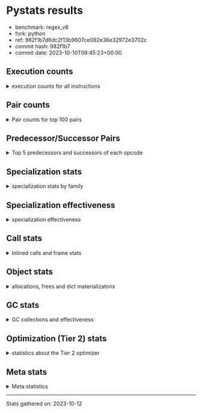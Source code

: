 
# Pystats results

- benchmark: regex_v8
- fork: python
- ref: 982f1b7d6dc2f13b9607ce092e36e32972e3702c
- commit hash: 982f1b7
- commit date: 2023-10-10T08:45:23+00:00

## Execution counts

<details>
<summary> execution counts for all instructions </summary>

|Name | Count | Self | Cumulative | Miss ratio | 
|---|---:|---:|---:|---:|
| LOAD_CONST | 16,874,400 | 19.9% | 19.9% |  |
| LOAD_GLOBAL_MODULE | 10,487,440 | 12.4% | 32.3% |  |
| BINARY_SUBSCR_LIST_INT | 7,494,720 | 8.8% | 41.1% |  |
| POP_TOP | 6,221,580 | 7.3% | 48.5% |  |
| CALL | 6,197,640 | 7.3% | 55.8% |  |
| LOAD_ATTR_METHOD_NO_DICT | 5,937,840 | 7.0% | 62.8% |  |
| LOAD_FAST | 3,938,640 | 4.6% | 67.4% |  |
| STORE_FAST | 3,692,940 | 4.4% | 71.8% |  |
| FOR_ITER_RANGE | 3,331,260 | 3.9% | 75.7% |  |
| JUMP_BACKWARD | 3,316,320 | 3.9% | 79.6% |  |
| LOAD_GLOBAL_BUILTIN | 1,602,300 | 1.9% | 81.5% |  |
| LOAD_FAST_LOAD_FAST | 1,587,360 | 1.9% | 83.4% |  |
| RESUME_CHECK | 1,501,080 | 1.8% | 85.2% |  |
| RETURN_VALUE | 1,498,200 | 1.8% | 86.9% |  |
| POP_JUMP_IF_FALSE | 1,495,680 | 1.8% | 88.7% |  |
| LOAD_ATTR_MODULE | 1,030,000 | 1.2% | 89.9% |  |
| CALL_PY_EXACT_ARGS | 847,680 | 1.0% | 90.9% |  |
| PUSH_NULL | 653,580 | 0.8% | 91.7% |  |
| NOP | 653,340 | 0.8% | 92.4% |  |
| TO_BOOL_BOOL | 653,280 | 0.8% | 93.2% |  |
| CALL_TYPE_1 | 653,280 | 0.8% | 94.0% |  |
| CALL_ISINSTANCE | 653,280 | 0.8% | 94.8% |  |
| BUILD_TUPLE | 653,280 | 0.8% | 95.5% |  |
| BINARY_SUBSCR_DICT | 653,280 | 0.8% | 96.3% |  |
| LOAD_ATTR_INSTANCE_VALUE | 287,280 | 0.3% | 96.6% |  |
| TO_BOOL | 280,860 | 0.3% | 97.0% |  |
| UNPACK_EX | 280,800 | 0.3% | 97.3% |  |
| TO_BOOL_LIST | 280,800 | 0.3% | 97.6% |  |
| STORE_FAST_STORE_FAST | 280,800 | 0.3% | 98.0% |  |
| IS_OP | 280,800 | 0.3% | 98.3% |  |
| IMPORT_NAME | 280,800 | 0.3% | 98.6% |  |
| CALL_KW | 280,800 | 0.3% | 99.0% |  |
| CALL_PY_WITH_DEFAULTS | 276,720 | 0.3% | 99.3% |  |
| EXTENDED_ARG | 126,240 | 0.1% | 99.4% |  |
| LOAD_ATTR | 95,880 | 0.1% | 99.5% |  |
| POP_JUMP_IF_NOT_NONE | 95,760 | 0.1% | 99.7% |  |
| POP_JUMP_IF_NONE | 95,760 | 0.1% | 99.8% |  |
| INTERPRETER_EXIT | 95,760 | 0.1% | 99.9% |  |
| CALL_METHOD_DESCRIPTOR_FAST_WITH_KEYWORDS | 61,680 | 0.1% | 100.0% |  |
| GET_ITER | 14,940 | 0.0% | 100.0% |  |
| CALL_BUILTIN_CLASS | 14,940 | 0.0% | 100.0% |  |
| RETURN_CONST | 2,880 | 0.0% | 100.0% |  |
| LOAD_DEREF | 180 | 0.0% | 100.0% |  |
| CALL_FUNCTION_EX | 120 | 0.0% | 100.0% |  |
| LOAD_GLOBAL | 100 | 0.0% | 100.0% |  |
| LIST_EXTEND | 60 | 0.0% | 100.0% |  |
| COPY_FREE_VARS | 60 | 0.0% | 100.0% |  |
| CALL_INTRINSIC_1 | 60 | 0.0% | 100.0% |  |
| BUILD_LIST | 60 | 0.0% | 100.0% |  |
| BINARY_OP_SUBTRACT_FLOAT | 60 | 0.0% | 100.0% |  |
| BINARY_OP | 20 | 0.0% | 100.0% |  |


</details>

## Pair counts

<details>
<summary> Pair counts for top 100 pairs </summary>

|Pair | Count | Self | Cumulative | 
|---|---:|---:|---:|
| LOAD_GLOBAL_MODULE LOAD_CONST | 7,494,720 | 8.8% | 8.8% |
| LOAD_CONST BINARY_SUBSCR_LIST_INT | 7,494,720 | 8.8% | 17.7% |
| BINARY_SUBSCR_LIST_INT LOAD_ATTR_METHOD_NO_DICT | 5,284,560 | 6.2% | 23.9% |
| CALL POP_TOP | 5,222,940 | 6.2% | 30.1% |
| LOAD_ATTR_METHOD_NO_DICT LOAD_CONST | 5,076,720 | 6.0% | 36.1% |
| LOAD_CONST CALL | 3,822,240 | 4.5% | 40.6% |
| STORE_FAST LOAD_GLOBAL_MODULE | 3,316,320 | 3.9% | 44.5% |
| FOR_ITER_RANGE STORE_FAST | 3,316,320 | 3.9% | 48.4% |
| POP_TOP JUMP_BACKWARD | 3,255,360 | 3.8% | 52.2% |
| JUMP_BACKWARD FOR_ITER_RANGE | 3,255,360 | 3.8% | 56.1% |
| POP_TOP LOAD_GLOBAL_MODULE | 2,905,200 | 3.4% | 59.5% |
| LOAD_CONST LOAD_CONST | 2,658,000 | 3.1% | 62.6% |
| LOAD_CONST LOAD_GLOBAL_MODULE | 1,877,280 | 2.2% | 64.9% |
| BINARY_SUBSCR_LIST_INT CALL | 1,681,440 | 2.0% | 66.8% |
| LOAD_GLOBAL_BUILTIN LOAD_FAST | 1,306,620 | 1.5% | 68.4% |
| LOAD_FAST LOAD_GLOBAL_MODULE | 934,080 | 1.1% | 69.5% |
| CALL_PY_EXACT_ARGS RESUME_CHECK | 847,680 | 1.0% | 70.5% |
| LOAD_GLOBAL_MODULE LOAD_ATTR_MODULE | 749,140 | 0.9% | 71.4% |
| POP_JUMP_IF_FALSE LOAD_FAST | 657,360 | 0.8% | 72.1% |
| RESUME_CHECK LOAD_GLOBAL_BUILTIN | 656,160 | 0.8% | 72.9% |
| LOAD_ATTR_MODULE PUSH_NULL | 653,440 | 0.8% | 73.7% |
| LOAD_FAST CALL | 653,300 | 0.8% | 74.5% |
| TO_BOOL_BOOL POP_JUMP_IF_FALSE | 653,280 | 0.8% | 75.2% |
| RETURN_VALUE POP_TOP | 653,280 | 0.8% | 76.0% |
| RETURN_VALUE LOAD_ATTR_METHOD_NO_DICT | 653,280 | 0.8% | 76.8% |
| PUSH_NULL LOAD_CONST | 653,280 | 0.8% | 77.5% |
| NOP LOAD_GLOBAL_MODULE | 653,280 | 0.8% | 78.3% |
| LOAD_GLOBAL_MODULE LOAD_GLOBAL_BUILTIN | 653,280 | 0.8% | 79.1% |
| LOAD_GLOBAL_MODULE LOAD_FAST_LOAD_FAST | 653,280 | 0.8% | 79.9% |
| LOAD_GLOBAL_MODULE CALL_ISINSTANCE | 653,280 | 0.8% | 80.6% |
| LOAD_FAST_LOAD_FAST CALL_PY_EXACT_ARGS | 653,280 | 0.8% | 81.4% |
| LOAD_FAST_LOAD_FAST BUILD_TUPLE | 653,280 | 0.8% | 82.2% |
| LOAD_FAST CALL_TYPE_1 | 653,280 | 0.8% | 82.9% |
| CALL_TYPE_1 LOAD_FAST_LOAD_FAST | 653,280 | 0.8% | 83.7% |
| CALL_ISINSTANCE TO_BOOL_BOOL | 653,280 | 0.8% | 84.5% |
| CALL RETURN_VALUE | 653,280 | 0.8% | 85.3% |
| BUILD_TUPLE BINARY_SUBSCR_DICT | 653,280 | 0.8% | 86.0% |
| BINARY_SUBSCR_DICT RETURN_VALUE | 653,280 | 0.8% | 86.8% |
| POP_JUMP_IF_FALSE NOP | 557,520 | 0.7% | 87.5% |
| RESUME_CHECK LOAD_FAST | 472,320 | 0.6% | 88.0% |
| RESUME_CHECK LOAD_GLOBAL_MODULE | 372,520 | 0.4% | 88.5% |
| LOAD_ATTR_METHOD_NO_DICT LOAD_FAST | 372,480 | 0.4% | 88.9% |
| LOAD_GLOBAL_BUILTIN LOAD_CONST | 295,680 | 0.3% | 89.2% |
| LOAD_FAST LOAD_ATTR_INSTANCE_VALUE | 287,280 | 0.3% | 89.6% |
| UNPACK_EX STORE_FAST_STORE_FAST | 280,800 | 0.3% | 89.9% |
| TO_BOOL_LIST POP_JUMP_IF_FALSE | 280,800 | 0.3% | 90.2% |
| TO_BOOL POP_JUMP_IF_FALSE | 280,800 | 0.3% | 90.6% |
| STORE_FAST_STORE_FAST LOAD_FAST | 280,800 | 0.3% | 90.9% |
| STORE_FAST LOAD_FAST | 280,800 | 0.3% | 91.2% |
| POP_JUMP_IF_FALSE LOAD_CONST | 280,800 | 0.3% | 91.6% |
| LOAD_GLOBAL_MODULE IS_OP | 280,800 | 0.3% | 91.9% |
| LOAD_FAST_LOAD_FAST LOAD_FAST | 280,800 | 0.3% | 92.2% |
| LOAD_FAST UNPACK_EX | 280,800 | 0.3% | 92.6% |
| LOAD_FAST TO_BOOL_LIST | 280,800 | 0.3% | 92.9% |
| LOAD_FAST TO_BOOL | 280,800 | 0.3% | 93.2% |
| LOAD_FAST LOAD_ATTR_MODULE | 280,800 | 0.3% | 93.6% |
| LOAD_CONST LOAD_GLOBAL_BUILTIN | 280,800 | 0.3% | 93.9% |
| LOAD_CONST IMPORT_NAME | 280,800 | 0.3% | 94.2% |
| LOAD_CONST CALL_KW | 280,800 | 0.3% | 94.5% |
| LOAD_ATTR_MODULE LOAD_CONST | 280,800 | 0.3% | 94.9% |
| LOAD_ATTR_METHOD_NO_DICT LOAD_FAST_LOAD_FAST | 280,800 | 0.3% | 95.2% |
| IS_OP POP_JUMP_IF_FALSE | 280,800 | 0.3% | 95.5% |
| IMPORT_NAME STORE_FAST | 280,800 | 0.3% | 95.9% |
| CALL_KW POP_TOP | 280,800 | 0.3% | 96.2% |
| CALL RESUME_CHECK | 280,800 | 0.3% | 96.5% |
| CALL_PY_WITH_DEFAULTS RESUME_CHECK | 276,720 | 0.3% | 96.9% |
| BINARY_SUBSCR_LIST_INT LOAD_GLOBAL_MODULE | 220,800 | 0.3% | 97.1% |
| LOAD_ATTR_METHOD_NO_DICT LOAD_GLOBAL_MODULE | 207,840 | 0.2% | 97.4% |
| LOAD_CONST CALL_PY_WITH_DEFAULTS | 138,720 | 0.2% | 97.5% |
| BINARY_SUBSCR_LIST_INT CALL_PY_WITH_DEFAULTS | 138,000 | 0.2% | 97.7% |
| BINARY_SUBSCR_LIST_INT LOAD_CONST | 134,400 | 0.2% | 97.9% |
| RETURN_VALUE RETURN_VALUE | 95,820 | 0.1% | 98.0% |
| STORE_FAST NOP | 95,760 | 0.1% | 98.1% |
| RETURN_VALUE INTERPRETER_EXIT | 95,760 | 0.1% | 98.2% |
| POP_JUMP_IF_NOT_NONE LOAD_FAST | 95,760 | 0.1% | 98.3% |
| POP_JUMP_IF_NONE LOAD_FAST | 95,760 | 0.1% | 98.4% |
| LOAD_FAST POP_JUMP_IF_NOT_NONE | 95,760 | 0.1% | 98.5% |
| LOAD_FAST LOAD_ATTR | 95,760 | 0.1% | 98.6% |
| LOAD_FAST CALL_PY_EXACT_ARGS | 95,760 | 0.1% | 98.8% |
| LOAD_ATTR_MODULE CALL_PY_EXACT_ARGS | 95,760 | 0.1% | 98.9% |
| LOAD_ATTR_INSTANCE_VALUE RETURN_VALUE | 95,760 | 0.1% | 99.0% |
| LOAD_ATTR_INSTANCE_VALUE POP_JUMP_IF_NONE | 95,760 | 0.1% | 99.1% |
| LOAD_ATTR_INSTANCE_VALUE LOAD_FAST | 95,760 | 0.1% | 99.2% |
| LOAD_ATTR STORE_FAST | 95,760 | 0.1% | 99.3% |
| CACHE RESUME_CHECK | 95,760 | 0.1% | 99.4% |
| EXTENDED_ARG FOR_ITER_RANGE | 65,280 | 0.1% | 99.5% |
| CALL_METHOD_DESCRIPTOR_FAST_WITH_KEYWORDS POP_TOP | 61,680 | 0.1% | 99.6% |
| POP_TOP EXTENDED_ARG | 60,960 | 0.1% | 99.7% |
| JUMP_BACKWARD EXTENDED_ARG | 60,960 | 0.1% | 99.7% |
| EXTENDED_ARG JUMP_BACKWARD | 60,960 | 0.1% | 99.8% |
| CALL CALL | 40,480 | 0.0% | 99.8% |
| BINARY_SUBSCR_LIST_INT CALL_METHOD_DESCRIPTOR_FAST_WITH_KEYWORDS | 35,520 | 0.0% | 99.9% |
| LOAD_CONST CALL_METHOD_DESCRIPTOR_FAST_WITH_KEYWORDS | 26,160 | 0.0% | 99.9% |
| CALL_BUILTIN_CLASS GET_ITER | 14,940 | 0.0% | 99.9% |
| LOAD_CONST CALL_BUILTIN_CLASS | 14,880 | 0.0% | 100.0% |
| FOR_ITER_RANGE LOAD_GLOBAL_BUILTIN | 12,000 | 0.0% | 100.0% |
| GET_ITER FOR_ITER_RANGE | 10,620 | 0.0% | 100.0% |
| GET_ITER EXTENDED_ARG | 4,320 | 0.0% | 100.0% |
| RETURN_CONST POP_TOP | 2,880 | 0.0% | 100.0% |
| LOAD_GLOBAL_MODULE CALL_PY_EXACT_ARGS | 2,880 | 0.0% | 100.0% |


</details>

## Predecessor/Successor Pairs

<details>
<summary> Top 5 predecessors and successors of each opcode </summary>

### CACHE

<details>
<summary> Successors and predecessors for CACHE </summary>

|Predecessors | Count | Percentage | 
|---|---:|---:|

|Successors | Count | Percentage | 
|---|---:|---:|
| RESUME_CHECK | 95,760 | 100.0% |


</details>

### GET_ITER

<details>
<summary> Successors and predecessors for GET_ITER </summary>

|Predecessors | Count | Percentage | 
|---|---:|---:|
| CALL_BUILTIN_CLASS | 14,940 | 100.0% |

|Successors | Count | Percentage | 
|---|---:|---:|
| FOR_ITER_RANGE | 10,620 | 71.1% |
| EXTENDED_ARG | 4,320 | 28.9% |


</details>

### INTERPRETER_EXIT

<details>
<summary> Successors and predecessors for INTERPRETER_EXIT </summary>

|Predecessors | Count | Percentage | 
|---|---:|---:|
| RETURN_VALUE | 95,760 | 100.0% |

|Successors | Count | Percentage | 
|---|---:|---:|


</details>

### NOP

<details>
<summary> Successors and predecessors for NOP </summary>

|Predecessors | Count | Percentage | 
|---|---:|---:|
| POP_JUMP_IF_FALSE | 557,520 | 85.3% |
| STORE_FAST | 95,760 | 14.7% |
| POP_TOP | 60 | 0.0% |

|Successors | Count | Percentage | 
|---|---:|---:|
| LOAD_GLOBAL_MODULE | 653,280 | 100.0% |
| LOAD_DEREF | 60 | 0.0% |


</details>

### POP_TOP

<details>
<summary> Successors and predecessors for POP_TOP </summary>

|Predecessors | Count | Percentage | 
|---|---:|---:|
| CALL | 5,222,940 | 83.9% |
| RETURN_VALUE | 653,280 | 10.5% |
| CALL_KW | 280,800 | 4.5% |
| CALL_METHOD_DESCRIPTOR_FAST_WITH_KEYWORDS | 61,680 | 1.0% |
| RETURN_CONST | 2,880 | 0.0% |

|Successors | Count | Percentage | 
|---|---:|---:|
| JUMP_BACKWARD | 3,255,360 | 52.3% |
| LOAD_GLOBAL_MODULE | 2,905,200 | 46.7% |
| EXTENDED_ARG | 60,960 | 1.0% |
| NOP | 60 | 0.0% |


</details>

### PUSH_NULL

<details>
<summary> Successors and predecessors for PUSH_NULL </summary>

|Predecessors | Count | Percentage | 
|---|---:|---:|
| LOAD_ATTR_MODULE | 653,440 | 100.0% |
| LOAD_DEREF | 120 | 0.0% |
| LOAD_ATTR | 20 | 0.0% |

|Successors | Count | Percentage | 
|---|---:|---:|
| LOAD_CONST | 653,280 | 100.0% |
| CALL | 180 | 0.0% |
| LOAD_FAST | 120 | 0.0% |


</details>

### RETURN_VALUE

<details>
<summary> Successors and predecessors for RETURN_VALUE </summary>

|Predecessors | Count | Percentage | 
|---|---:|---:|
| CALL | 653,280 | 43.6% |
| BINARY_SUBSCR_DICT | 653,280 | 43.6% |
| RETURN_VALUE | 95,820 | 6.4% |
| LOAD_ATTR_INSTANCE_VALUE | 95,760 | 6.4% |
| BINARY_OP_SUBTRACT_FLOAT | 60 | 0.0% |

|Successors | Count | Percentage | 
|---|---:|---:|
| POP_TOP | 653,280 | 43.6% |
| LOAD_ATTR_METHOD_NO_DICT | 653,280 | 43.6% |
| RETURN_VALUE | 95,820 | 6.4% |
| INTERPRETER_EXIT | 95,760 | 6.4% |
| LOAD_GLOBAL | 40 | 0.0% |


</details>

### TO_BOOL

<details>
<summary> Successors and predecessors for TO_BOOL </summary>

|Predecessors | Count | Percentage | 
|---|---:|---:|
| LOAD_FAST | 280,800 | 100.0% |
| TO_BOOL | 60 | 0.0% |

|Successors | Count | Percentage | 
|---|---:|---:|
| POP_JUMP_IF_FALSE | 280,800 | 100.0% |
| TO_BOOL | 60 | 0.0% |


</details>

### BINARY_OP

<details>
<summary> Successors and predecessors for BINARY_OP </summary>

|Predecessors | Count | Percentage | 
|---|---:|---:|
| LOAD_FAST | 20 | 100.0% |

|Successors | Count | Percentage | 
|---|---:|---:|
| BINARY_OP_SUBTRACT_FLOAT | 20 | 100.0% |


</details>

### BUILD_LIST

<details>
<summary> Successors and predecessors for BUILD_LIST </summary>

|Predecessors | Count | Percentage | 
|---|---:|---:|
| LOAD_FAST | 60 | 100.0% |

|Successors | Count | Percentage | 
|---|---:|---:|
| LOAD_DEREF | 60 | 100.0% |


</details>

### BUILD_TUPLE

<details>
<summary> Successors and predecessors for BUILD_TUPLE </summary>

|Predecessors | Count | Percentage | 
|---|---:|---:|
| LOAD_FAST_LOAD_FAST | 653,280 | 100.0% |

|Successors | Count | Percentage | 
|---|---:|---:|
| BINARY_SUBSCR_DICT | 653,280 | 100.0% |


</details>

### CALL

<details>
<summary> Successors and predecessors for CALL </summary>

|Predecessors | Count | Percentage | 
|---|---:|---:|
| LOAD_CONST | 3,822,240 | 61.7% |
| BINARY_SUBSCR_LIST_INT | 1,681,440 | 27.1% |
| LOAD_FAST | 653,300 | 10.5% |
| CALL | 40,480 | 0.7% |
| PUSH_NULL | 180 | 0.0% |

|Successors | Count | Percentage | 
|---|---:|---:|
| POP_TOP | 5,222,940 | 84.3% |
| RETURN_VALUE | 653,280 | 10.5% |
| RESUME_CHECK | 280,800 | 4.5% |
| CALL | 40,480 | 0.7% |
| STORE_FAST | 60 | 0.0% |


</details>

### CALL_FUNCTION_EX

<details>
<summary> Successors and predecessors for CALL_FUNCTION_EX </summary>

|Predecessors | Count | Percentage | 
|---|---:|---:|
| LOAD_FAST | 60 | 50.0% |
| CALL_INTRINSIC_1 | 60 | 50.0% |

|Successors | Count | Percentage | 
|---|---:|---:|
| RESUME_CHECK | 60 | 50.0% |
| COPY_FREE_VARS | 60 | 50.0% |


</details>

### CALL_INTRINSIC_1

<details>
<summary> Successors and predecessors for CALL_INTRINSIC_1 </summary>

|Predecessors | Count | Percentage | 
|---|---:|---:|
| LIST_EXTEND | 60 | 100.0% |

|Successors | Count | Percentage | 
|---|---:|---:|
| CALL_FUNCTION_EX | 60 | 100.0% |


</details>

### CALL_KW

<details>
<summary> Successors and predecessors for CALL_KW </summary>

|Predecessors | Count | Percentage | 
|---|---:|---:|
| LOAD_CONST | 280,800 | 100.0% |

|Successors | Count | Percentage | 
|---|---:|---:|
| POP_TOP | 280,800 | 100.0% |


</details>

### COPY_FREE_VARS

<details>
<summary> Successors and predecessors for COPY_FREE_VARS </summary>

|Predecessors | Count | Percentage | 
|---|---:|---:|
| CALL_FUNCTION_EX | 60 | 100.0% |

|Successors | Count | Percentage | 
|---|---:|---:|
| RESUME_CHECK | 60 | 100.0% |


</details>

### EXTENDED_ARG

<details>
<summary> Successors and predecessors for EXTENDED_ARG </summary>

|Predecessors | Count | Percentage | 
|---|---:|---:|
| POP_TOP | 60,960 | 48.3% |
| JUMP_BACKWARD | 60,960 | 48.3% |
| GET_ITER | 4,320 | 3.4% |

|Successors | Count | Percentage | 
|---|---:|---:|
| FOR_ITER_RANGE | 65,280 | 51.7% |
| JUMP_BACKWARD | 60,960 | 48.3% |


</details>

### IMPORT_NAME

<details>
<summary> Successors and predecessors for IMPORT_NAME </summary>

|Predecessors | Count | Percentage | 
|---|---:|---:|
| LOAD_CONST | 280,800 | 100.0% |

|Successors | Count | Percentage | 
|---|---:|---:|
| STORE_FAST | 280,800 | 100.0% |


</details>

### IS_OP

<details>
<summary> Successors and predecessors for IS_OP </summary>

|Predecessors | Count | Percentage | 
|---|---:|---:|
| LOAD_GLOBAL_MODULE | 280,800 | 100.0% |

|Successors | Count | Percentage | 
|---|---:|---:|
| POP_JUMP_IF_FALSE | 280,800 | 100.0% |


</details>

### JUMP_BACKWARD

<details>
<summary> Successors and predecessors for JUMP_BACKWARD </summary>

|Predecessors | Count | Percentage | 
|---|---:|---:|
| POP_TOP | 3,255,360 | 98.2% |
| EXTENDED_ARG | 60,960 | 1.8% |

|Successors | Count | Percentage | 
|---|---:|---:|
| FOR_ITER_RANGE | 3,255,360 | 98.2% |
| EXTENDED_ARG | 60,960 | 1.8% |


</details>

### LIST_EXTEND

<details>
<summary> Successors and predecessors for LIST_EXTEND </summary>

|Predecessors | Count | Percentage | 
|---|---:|---:|
| LOAD_DEREF | 60 | 100.0% |

|Successors | Count | Percentage | 
|---|---:|---:|
| CALL_INTRINSIC_1 | 60 | 100.0% |


</details>

### LOAD_ATTR

<details>
<summary> Successors and predecessors for LOAD_ATTR </summary>

|Predecessors | Count | Percentage | 
|---|---:|---:|
| LOAD_FAST | 95,760 | 99.9% |
| LOAD_GLOBAL_MODULE | 60 | 0.1% |
| LOAD_ATTR | 40 | 0.0% |
| LOAD_GLOBAL | 20 | 0.0% |

|Successors | Count | Percentage | 
|---|---:|---:|
| STORE_FAST | 95,760 | 99.9% |
| LOAD_ATTR_MODULE | 60 | 0.1% |
| LOAD_ATTR | 40 | 0.0% |
| PUSH_NULL | 20 | 0.0% |


</details>

### LOAD_CONST

<details>
<summary> Successors and predecessors for LOAD_CONST </summary>

|Predecessors | Count | Percentage | 
|---|---:|---:|
| LOAD_GLOBAL_MODULE | 7,494,720 | 44.4% |
| LOAD_ATTR_METHOD_NO_DICT | 5,076,720 | 30.1% |
| LOAD_CONST | 2,658,000 | 15.8% |
| PUSH_NULL | 653,280 | 3.9% |
| LOAD_GLOBAL_BUILTIN | 295,680 | 1.8% |

|Successors | Count | Percentage | 
|---|---:|---:|
| BINARY_SUBSCR_LIST_INT | 7,494,720 | 44.4% |
| CALL | 3,822,240 | 22.7% |
| LOAD_CONST | 2,658,000 | 15.8% |
| LOAD_GLOBAL_MODULE | 1,877,280 | 11.1% |
| LOAD_GLOBAL_BUILTIN | 280,800 | 1.7% |


</details>

### LOAD_DEREF

<details>
<summary> Successors and predecessors for LOAD_DEREF </summary>

|Predecessors | Count | Percentage | 
|---|---:|---:|
| RESUME_CHECK | 60 | 33.3% |
| NOP | 60 | 33.3% |
| BUILD_LIST | 60 | 33.3% |

|Successors | Count | Percentage | 
|---|---:|---:|
| PUSH_NULL | 120 | 66.7% |
| LIST_EXTEND | 60 | 33.3% |


</details>

### LOAD_FAST

<details>
<summary> Successors and predecessors for LOAD_FAST </summary>

|Predecessors | Count | Percentage | 
|---|---:|---:|
| LOAD_GLOBAL_BUILTIN | 1,306,620 | 33.2% |
| POP_JUMP_IF_FALSE | 657,360 | 16.7% |
| RESUME_CHECK | 472,320 | 12.0% |
| LOAD_ATTR_METHOD_NO_DICT | 372,480 | 9.5% |
| STORE_FAST_STORE_FAST | 280,800 | 7.1% |

|Successors | Count | Percentage | 
|---|---:|---:|
| LOAD_GLOBAL_MODULE | 934,080 | 23.7% |
| CALL | 653,300 | 16.6% |
| CALL_TYPE_1 | 653,280 | 16.6% |
| LOAD_ATTR_INSTANCE_VALUE | 287,280 | 7.3% |
| UNPACK_EX | 280,800 | 7.1% |


</details>

### LOAD_FAST_LOAD_FAST

<details>
<summary> Successors and predecessors for LOAD_FAST_LOAD_FAST </summary>

|Predecessors | Count | Percentage | 
|---|---:|---:|
| LOAD_GLOBAL_MODULE | 653,280 | 41.2% |
| CALL_TYPE_1 | 653,280 | 41.2% |
| LOAD_ATTR_METHOD_NO_DICT | 280,800 | 17.7% |

|Successors | Count | Percentage | 
|---|---:|---:|
| CALL_PY_EXACT_ARGS | 653,280 | 41.2% |
| BUILD_TUPLE | 653,280 | 41.2% |
| LOAD_FAST | 280,800 | 17.7% |


</details>

### LOAD_GLOBAL

<details>
<summary> Successors and predecessors for LOAD_GLOBAL </summary>

|Predecessors | Count | Percentage | 
|---|---:|---:|
| RETURN_VALUE | 40 | 40.0% |
| STORE_FAST | 20 | 20.0% |
| RESUME_CHECK | 20 | 20.0% |
| FOR_ITER_RANGE | 20 | 20.0% |

|Successors | Count | Percentage | 
|---|---:|---:|
| LOAD_GLOBAL_MODULE | 60 | 60.0% |
| LOAD_GLOBAL_BUILTIN | 20 | 20.0% |
| LOAD_ATTR | 20 | 20.0% |


</details>

### POP_JUMP_IF_FALSE

<details>
<summary> Successors and predecessors for POP_JUMP_IF_FALSE </summary>

|Predecessors | Count | Percentage | 
|---|---:|---:|
| TO_BOOL_BOOL | 653,280 | 43.7% |
| TO_BOOL_LIST | 280,800 | 18.8% |
| TO_BOOL | 280,800 | 18.8% |
| IS_OP | 280,800 | 18.8% |

|Successors | Count | Percentage | 
|---|---:|---:|
| LOAD_FAST | 657,360 | 44.0% |
| NOP | 557,520 | 37.3% |
| LOAD_CONST | 280,800 | 18.8% |


</details>

### POP_JUMP_IF_NONE

<details>
<summary> Successors and predecessors for POP_JUMP_IF_NONE </summary>

|Predecessors | Count | Percentage | 
|---|---:|---:|
| LOAD_ATTR_INSTANCE_VALUE | 95,760 | 100.0% |

|Successors | Count | Percentage | 
|---|---:|---:|
| LOAD_FAST | 95,760 | 100.0% |


</details>

### POP_JUMP_IF_NOT_NONE

<details>
<summary> Successors and predecessors for POP_JUMP_IF_NOT_NONE </summary>

|Predecessors | Count | Percentage | 
|---|---:|---:|
| LOAD_FAST | 95,760 | 100.0% |

|Successors | Count | Percentage | 
|---|---:|---:|
| LOAD_FAST | 95,760 | 100.0% |


</details>

### RETURN_CONST

<details>
<summary> Successors and predecessors for RETURN_CONST </summary>

|Predecessors | Count | Percentage | 
|---|---:|---:|
| FOR_ITER_RANGE | 2,880 | 100.0% |

|Successors | Count | Percentage | 
|---|---:|---:|
| POP_TOP | 2,880 | 100.0% |


</details>

### STORE_FAST

<details>
<summary> Successors and predecessors for STORE_FAST </summary>

|Predecessors | Count | Percentage | 
|---|---:|---:|
| FOR_ITER_RANGE | 3,316,320 | 89.8% |
| IMPORT_NAME | 280,800 | 7.6% |
| LOAD_ATTR | 95,760 | 2.6% |
| CALL | 60 | 0.0% |

|Successors | Count | Percentage | 
|---|---:|---:|
| LOAD_GLOBAL_MODULE | 3,316,320 | 89.8% |
| LOAD_FAST | 280,800 | 7.6% |
| NOP | 95,760 | 2.6% |
| LOAD_GLOBAL_BUILTIN | 40 | 0.0% |
| LOAD_GLOBAL | 20 | 0.0% |


</details>

### STORE_FAST_STORE_FAST

<details>
<summary> Successors and predecessors for STORE_FAST_STORE_FAST </summary>

|Predecessors | Count | Percentage | 
|---|---:|---:|
| UNPACK_EX | 280,800 | 100.0% |

|Successors | Count | Percentage | 
|---|---:|---:|
| LOAD_FAST | 280,800 | 100.0% |


</details>

### UNPACK_EX

<details>
<summary> Successors and predecessors for UNPACK_EX </summary>

|Predecessors | Count | Percentage | 
|---|---:|---:|
| LOAD_FAST | 280,800 | 100.0% |

|Successors | Count | Percentage | 
|---|---:|---:|
| STORE_FAST_STORE_FAST | 280,800 | 100.0% |


</details>

### BINARY_OP_SUBTRACT_FLOAT

<details>
<summary> Successors and predecessors for BINARY_OP_SUBTRACT_FLOAT </summary>

|Predecessors | Count | Percentage | 
|---|---:|---:|
| LOAD_FAST | 40 | 66.7% |
| BINARY_OP | 20 | 33.3% |

|Successors | Count | Percentage | 
|---|---:|---:|
| RETURN_VALUE | 60 | 100.0% |


</details>

### BINARY_SUBSCR_DICT

<details>
<summary> Successors and predecessors for BINARY_SUBSCR_DICT </summary>

|Predecessors | Count | Percentage | 
|---|---:|---:|
| BUILD_TUPLE | 653,280 | 100.0% |

|Successors | Count | Percentage | 
|---|---:|---:|
| RETURN_VALUE | 653,280 | 100.0% |


</details>

### BINARY_SUBSCR_LIST_INT

<details>
<summary> Successors and predecessors for BINARY_SUBSCR_LIST_INT </summary>

|Predecessors | Count | Percentage | 
|---|---:|---:|
| LOAD_CONST | 7,494,720 | 100.0% |

|Successors | Count | Percentage | 
|---|---:|---:|
| LOAD_ATTR_METHOD_NO_DICT | 5,284,560 | 70.5% |
| CALL | 1,681,440 | 22.4% |
| LOAD_GLOBAL_MODULE | 220,800 | 2.9% |
| CALL_PY_WITH_DEFAULTS | 138,000 | 1.8% |
| LOAD_CONST | 134,400 | 1.8% |


</details>

### CALL_BUILTIN_CLASS

<details>
<summary> Successors and predecessors for CALL_BUILTIN_CLASS </summary>

|Predecessors | Count | Percentage | 
|---|---:|---:|
| LOAD_CONST | 14,880 | 99.6% |
| LOAD_FAST | 40 | 0.3% |
| CALL | 20 | 0.1% |

|Successors | Count | Percentage | 
|---|---:|---:|
| GET_ITER | 14,940 | 100.0% |


</details>

### CALL_ISINSTANCE

<details>
<summary> Successors and predecessors for CALL_ISINSTANCE </summary>

|Predecessors | Count | Percentage | 
|---|---:|---:|
| LOAD_GLOBAL_MODULE | 653,280 | 100.0% |

|Successors | Count | Percentage | 
|---|---:|---:|
| TO_BOOL_BOOL | 653,280 | 100.0% |


</details>

### CALL_METHOD_DESCRIPTOR_FAST_WITH_KEYWORDS

<details>
<summary> Successors and predecessors for CALL_METHOD_DESCRIPTOR_FAST_WITH_KEYWORDS </summary>

|Predecessors | Count | Percentage | 
|---|---:|---:|
| BINARY_SUBSCR_LIST_INT | 35,520 | 57.6% |
| LOAD_CONST | 26,160 | 42.4% |

|Successors | Count | Percentage | 
|---|---:|---:|
| POP_TOP | 61,680 | 100.0% |


</details>

### CALL_PY_EXACT_ARGS

<details>
<summary> Successors and predecessors for CALL_PY_EXACT_ARGS </summary>

|Predecessors | Count | Percentage | 
|---|---:|---:|
| LOAD_FAST_LOAD_FAST | 653,280 | 77.1% |
| LOAD_FAST | 95,760 | 11.3% |
| LOAD_ATTR_MODULE | 95,760 | 11.3% |
| LOAD_GLOBAL_MODULE | 2,880 | 0.3% |

|Successors | Count | Percentage | 
|---|---:|---:|
| RESUME_CHECK | 847,680 | 100.0% |


</details>

### CALL_PY_WITH_DEFAULTS

<details>
<summary> Successors and predecessors for CALL_PY_WITH_DEFAULTS </summary>

|Predecessors | Count | Percentage | 
|---|---:|---:|
| LOAD_CONST | 138,720 | 50.1% |
| BINARY_SUBSCR_LIST_INT | 138,000 | 49.9% |

|Successors | Count | Percentage | 
|---|---:|---:|
| RESUME_CHECK | 276,720 | 100.0% |


</details>

### CALL_TYPE_1

<details>
<summary> Successors and predecessors for CALL_TYPE_1 </summary>

|Predecessors | Count | Percentage | 
|---|---:|---:|
| LOAD_FAST | 653,280 | 100.0% |

|Successors | Count | Percentage | 
|---|---:|---:|
| LOAD_FAST_LOAD_FAST | 653,280 | 100.0% |


</details>

### FOR_ITER_RANGE

<details>
<summary> Successors and predecessors for FOR_ITER_RANGE </summary>

|Predecessors | Count | Percentage | 
|---|---:|---:|
| JUMP_BACKWARD | 3,255,360 | 97.7% |
| EXTENDED_ARG | 65,280 | 2.0% |
| GET_ITER | 10,620 | 0.3% |

|Successors | Count | Percentage | 
|---|---:|---:|
| STORE_FAST | 3,316,320 | 99.6% |
| LOAD_GLOBAL_BUILTIN | 12,000 | 0.4% |
| RETURN_CONST | 2,880 | 0.1% |
| LOAD_GLOBAL_MODULE | 40 | 0.0% |
| LOAD_GLOBAL | 20 | 0.0% |


</details>

### LOAD_ATTR_INSTANCE_VALUE

<details>
<summary> Successors and predecessors for LOAD_ATTR_INSTANCE_VALUE </summary>

|Predecessors | Count | Percentage | 
|---|---:|---:|
| LOAD_FAST | 287,280 | 100.0% |

|Successors | Count | Percentage | 
|---|---:|---:|
| RETURN_VALUE | 95,760 | 33.3% |
| POP_JUMP_IF_NONE | 95,760 | 33.3% |
| LOAD_FAST | 95,760 | 33.3% |


</details>

### LOAD_ATTR_METHOD_NO_DICT

<details>
<summary> Successors and predecessors for LOAD_ATTR_METHOD_NO_DICT </summary>

|Predecessors | Count | Percentage | 
|---|---:|---:|
| BINARY_SUBSCR_LIST_INT | 5,284,560 | 89.0% |
| RETURN_VALUE | 653,280 | 11.0% |

|Successors | Count | Percentage | 
|---|---:|---:|
| LOAD_CONST | 5,076,720 | 85.5% |
| LOAD_FAST | 372,480 | 6.3% |
| LOAD_FAST_LOAD_FAST | 280,800 | 4.7% |
| LOAD_GLOBAL_MODULE | 207,840 | 3.5% |


</details>

### LOAD_ATTR_MODULE

<details>
<summary> Successors and predecessors for LOAD_ATTR_MODULE </summary>

|Predecessors | Count | Percentage | 
|---|---:|---:|
| LOAD_GLOBAL_MODULE | 749,140 | 72.7% |
| LOAD_FAST | 280,800 | 27.3% |
| LOAD_ATTR | 60 | 0.0% |

|Successors | Count | Percentage | 
|---|---:|---:|
| PUSH_NULL | 653,440 | 63.4% |
| LOAD_CONST | 280,800 | 27.3% |
| CALL_PY_EXACT_ARGS | 95,760 | 9.3% |


</details>

### LOAD_GLOBAL_BUILTIN

<details>
<summary> Successors and predecessors for LOAD_GLOBAL_BUILTIN </summary>

|Predecessors | Count | Percentage | 
|---|---:|---:|
| RESUME_CHECK | 656,160 | 41.0% |
| LOAD_GLOBAL_MODULE | 653,280 | 40.8% |
| LOAD_CONST | 280,800 | 17.5% |
| FOR_ITER_RANGE | 12,000 | 0.7% |
| STORE_FAST | 40 | 0.0% |

|Successors | Count | Percentage | 
|---|---:|---:|
| LOAD_FAST | 1,306,620 | 81.5% |
| LOAD_CONST | 295,680 | 18.5% |


</details>

### LOAD_GLOBAL_MODULE

<details>
<summary> Successors and predecessors for LOAD_GLOBAL_MODULE </summary>

|Predecessors | Count | Percentage | 
|---|---:|---:|
| STORE_FAST | 3,316,320 | 31.6% |
| POP_TOP | 2,905,200 | 27.7% |
| LOAD_CONST | 1,877,280 | 17.9% |
| LOAD_FAST | 934,080 | 8.9% |
| NOP | 653,280 | 6.2% |

|Successors | Count | Percentage | 
|---|---:|---:|
| LOAD_CONST | 7,494,720 | 71.5% |
| LOAD_ATTR_MODULE | 749,140 | 7.1% |
| LOAD_GLOBAL_BUILTIN | 653,280 | 6.2% |
| LOAD_FAST_LOAD_FAST | 653,280 | 6.2% |
| CALL_ISINSTANCE | 653,280 | 6.2% |


</details>

### RESUME_CHECK

<details>
<summary> Successors and predecessors for RESUME_CHECK </summary>

|Predecessors | Count | Percentage | 
|---|---:|---:|
| CALL_PY_EXACT_ARGS | 847,680 | 56.5% |
| CALL | 280,800 | 18.7% |
| CALL_PY_WITH_DEFAULTS | 276,720 | 18.4% |
| CACHE | 95,760 | 6.4% |
| COPY_FREE_VARS | 60 | 0.0% |

|Successors | Count | Percentage | 
|---|---:|---:|
| LOAD_GLOBAL_BUILTIN | 656,160 | 43.7% |
| LOAD_FAST | 472,320 | 31.5% |
| LOAD_GLOBAL_MODULE | 372,520 | 24.8% |
| LOAD_DEREF | 60 | 0.0% |
| LOAD_GLOBAL | 20 | 0.0% |


</details>

### TO_BOOL_BOOL

<details>
<summary> Successors and predecessors for TO_BOOL_BOOL </summary>

|Predecessors | Count | Percentage | 
|---|---:|---:|
| CALL_ISINSTANCE | 653,280 | 100.0% |

|Successors | Count | Percentage | 
|---|---:|---:|
| POP_JUMP_IF_FALSE | 653,280 | 100.0% |


</details>

### TO_BOOL_LIST

<details>
<summary> Successors and predecessors for TO_BOOL_LIST </summary>

|Predecessors | Count | Percentage | 
|---|---:|---:|
| LOAD_FAST | 280,800 | 100.0% |

|Successors | Count | Percentage | 
|---|---:|---:|
| POP_JUMP_IF_FALSE | 280,800 | 100.0% |


</details>


</details>

## Specialization stats

<details>
<summary> specialization stats by family </summary>

### BINARY_SUBSCR

<details>
<summary> specialization stats for BINARY_SUBSCR family </summary>

|Kind | Count | Ratio | 
|---|---|---|
|          hit |      8148000 | 100.0% |


</details>

### TO_BOOL

<details>
<summary> specialization stats for TO_BOOL family </summary>

|Kind | Count | Ratio | 
|---|---|---|
| specialization.deferred |       280800 | 23.1% |
|          hit |       934080 | 76.9% |

#### Specialization attempts

| | Count | Ratio | 
|---|---:|---:|
| Success | 0 | 0.0% |
| Failure | 60 | 100.0% |

|Failure kind | Count | Ratio | 
|---|---:|---:|
| tuple | 60 | 100.0% |


</details>

### BINARY_OP

<details>
<summary> specialization stats for BINARY_OP family </summary>

|Kind | Count | Ratio | 
|---|---|---|
|          hit |           60 | 75.0% |

#### Specialization attempts

| | Count | Ratio | 
|---|---:|---:|
| Success | 20 | 100.0% |
| Failure | 0 | 0.0% |

|Failure kind | Count | Ratio | 
|---|---:|---:|


</details>

### CALL

<details>
<summary> specialization stats for CALL family </summary>

|Kind | Count | Ratio | 
|---|---|---|
| specialization.deferred |      6157140 | 70.7% |
|          hit |      2507580 | 28.8% |

#### Specialization attempts

| | Count | Ratio | 
|---|---:|---:|
| Success | 20 | 0.0% |
| Failure | 40,480 | 100.0% |

|Failure kind | Count | Ratio | 
|---|---:|---:|
| meth descr method fastcall keywords | 38,280 | 94.6% |
| code complex parameters | 2,140 | 5.3% |
| cfunc noargs | 60 | 0.1% |


</details>

### FOR_ITER

<details>
<summary> specialization stats for FOR_ITER family </summary>

|Kind | Count | Ratio | 
|---|---|---|
|          hit |      3331260 | 100.0% |


</details>

### JUMP_BACKWARD

<details>
<summary> specialization stats for JUMP_BACKWARD family </summary>

|Kind | Count | Ratio | 
|---|---|---|


</details>

### LOAD_ATTR

<details>
<summary> specialization stats for LOAD_ATTR family </summary>

|Kind | Count | Ratio | 
|---|---|---|
| specialization.deferred |        95780 | 1.3% |
|          hit |      7255120 | 98.7% |

#### Specialization attempts

| | Count | Ratio | 
|---|---:|---:|
| Success | 60 | 60.0% |
| Failure | 40 | 40.0% |

|Failure kind | Count | Ratio | 
|---|---:|---:|
| mutable class | 40 | 100.0% |


</details>

### LOAD_GLOBAL

<details>
<summary> specialization stats for LOAD_GLOBAL family </summary>

|Kind | Count | Ratio | 
|---|---|---|
| specialization.deferred |           20 | 0.0% |
|          hit |     12089740 | 100.0% |

#### Specialization attempts

| | Count | Ratio | 
|---|---:|---:|
| Success | 80 | 100.0% |
| Failure | 0 | 0.0% |

|Failure kind | Count | Ratio | 
|---|---:|---:|


</details>

### POP_JUMP_IF_FALSE

<details>
<summary> specialization stats for POP_JUMP_IF_FALSE family </summary>

|Kind | Count | Ratio | 
|---|---|---|


</details>

### POP_JUMP_IF_NONE

<details>
<summary> specialization stats for POP_JUMP_IF_NONE family </summary>

|Kind | Count | Ratio | 
|---|---|---|


</details>

### POP_JUMP_IF_NOT_NONE

<details>
<summary> specialization stats for POP_JUMP_IF_NOT_NONE family </summary>

|Kind | Count | Ratio | 
|---|---|---|


</details>


</details>

## Specialization effectiveness

<details>
<summary> specialization effectiveness </summary>

|Instructions | Count | Ratio | 
|---|---:|---:|
| Basic | 37,417,680 | 44.1% |
| Not specialized | 11,578,020 | 13.7% |
| Specialized | 35,766,920 | 42.2% |

### Deferred by instruction

<details>
<summary> deferred by instruction </summary>

|Name | Count | Ratio | 
|---|---:|---:|
| CALL | 6,157,140 | 94.2% |
| TO_BOOL | 280,800 | 4.3% |
| LOAD_ATTR | 95,780 | 1.5% |
| LOAD_GLOBAL | 20 | 0.0% |
| UNPACK_SEQUENCE | 0 | 0.0% |
| UNPACK_EX | 0 | 0.0% |
| TO_BOOL_LIST | 0 | 0.0% |
| TO_BOOL_BOOL | 0 | 0.0% |
| STORE_SUBSCR | 0 | 0.0% |
| STORE_SLICE | 0 | 0.0% |


</details>


</details>

## Call stats

<details>
<summary> Inlined calls and frame stats </summary>

| | Count | Ratio | 
|---|---:|---:|
| Calls to PyEval_EvalDefault | 95,760 | 6.4% |
| Calls to Python functions inlined | 1,405,320 | 93.6% |
| Calls via PyEval_EvalFrame (total) | 95,760 | 6.4% |
| Calls via PyEval_EvalFrame (vector) | 95,760 | 6.4% |
| Calls via PyEval_EvalFrame (generator) | 0 | 0.0% |
| Calls via PyEval_EvalFrame (legacy) | 0 | 0.0% |
| Calls via PyEval_EvalFrame (function vectorcall) | 95,760 | 6.4% |
| Calls via PyEval_EvalFrame (build class) | 0 | 0.0% |
| Calls via PyEval_EvalFrame (slot) | 0 | 0.0% |
| Calls via PyEval_EvalFrame (function ex) | 120 | 0.0% |
| Calls via PyEval_EvalFrame (api) | 0 | 0.0% |
| Calls via PyEval_EvalFrame (method) | 0 | 0.0% |
| Frames pushed | 1,501,080 | 100.0% |
| Frame objects created | 283,440 | 18.9% |


</details>

## Object stats

<details>
<summary> allocations, frees and dict materializatons </summary>

| | Count | Ratio | 
|---|---:|---:|
| Allocations from freelist | 3,628,280 | 16.2% |
| Frees to freelist | 3,628,260 |  |
| Allocations | 18,711,100 | 83.8% |
| Allocations to 512 bytes | 18,577,180 | 83.2% |
| Allocations to 4 kbytes | 117,120 | 0.5% |
| Allocations over 4 kbytes | 16,800 | 0.1% |
| Frees | 26,249,940 |  |
| New values | 0 |  |
| Interpreter increfs | 35,786,560 | 60.7% |
| Interpreter decrefs | 42,041,520 | 58.4% |
| Increfs | 23,152,360 | 39.3% |
| Decrefs | 29,934,020 | 41.6% |
| Materialize dict (on request) | 0 |  |
| Materialize dict (new key) | 0 |  |
| Materialize dict (too big) | 0 |  |
| Materialize dict (str subclass) | 0 |  |
| Dematerialize dict | 0 |  |
| Method cache hits | 376,620 |  |
| Method cache misses | 0 |  |
| Method cache collisions | 0 |  |
| Method cache dunder hits | 2,334,000 |  |
| Method cache dunder misses | 0 |  |


</details>

## GC stats

<details>
<summary> GC collections and effectiveness </summary>

|Generation | Collections | Objects collected | Object visits | 
|---:|---:|---:|---:|
| 0 | 0 | 0 | 0 |
| 1 | 0 | 0 | 0 |
| 2 | 0 | 0 | 0 |


</details>

## Optimization (Tier 2) stats

<details>
<summary> statistics about the Tier 2 optimizer </summary>

### Overall stats

<details>
<summary> overall stats </summary>

| | Count | Ratio | 
|---|---:|---:|
| Optimization attempts | 0 |  |
| Traces created | 0 |  |
| Traces executed | 0 |  |
| Uops executed | 0 | 0 |
| Trace stack overflow | 0 |  |
| Trace stack underflow | 0 |  |
| Trace too long | 0 |  |
| Trace too short | 0 |  |
| Inner loop found | 0 |  |
| Recursive call | 0 |  |


</details>

**Trace length histogram**

|Range | Count | Ratio | 
|---|---:|---:|
| <= 1 | 0 |  |

**Optimized trace length histogram**

|Range | Count | Ratio | 
|---|---:|---:|
| <= 1 | 0 |  |

**Trace run length histogram**

|Range | Count | Ratio | 
|---|---:|---:|
| <= 1 | 0 |  |

### Uop stats

<details>
<summary> uop stats </summary>

|Uop | Count | Self | Cumulative | 
|---|---:|---:|---:|


</details>

### Unsupported opcodes

<details>
<summary> unsupported opcodes </summary>

|Opcode | Count | 
|---|---|


</details>


</details>

## Meta stats

<details>
<summary> Meta statistics </summary>

| | Count | 
|---|---:|
| Number of data files | 20 |


</details>

---
Stats gathered on: 2023-10-12
